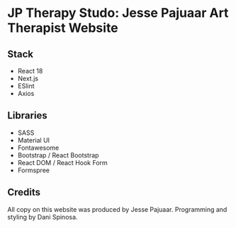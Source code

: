 # JP Therapy Studo: Jesse Pajuaar Art Therapist Website

## Stack

- React 18
- Next.js
- ESlint
- Axios

## Libraries

- SASS
- Material UI
- Fontawesome
- Bootstrap / React Bootstrap
- React DOM / React Hook Form
- Formspree

## Credits

All copy on this website was produced by Jesse Pajuaar. Programming and styling by Dani Spinosa.
